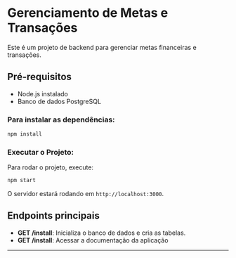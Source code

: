 # Gerenciamento de Metas e Transações

Este é um projeto de backend para gerenciar metas financeiras e transações.

## Pré-requisitos

- Node.js instalado
- Banco de dados PostgreSQL

### Para instalar as dependências:

```bash
npm install
```

### Executar o Projeto:

Para rodar o projeto, execute:

```bash
npm start
```

O servidor estará rodando em `http://localhost:3000`.

## Endpoints principais

- **GET /install**: Inicializa o banco de dados e cria as tabelas.
- **GET /install**: Acessar a documentação da aplicação

---
